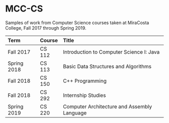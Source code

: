 # MCC-CS
Samples of work from Computer Science courses taken at MiraCosta College, Fall 2017 through Spring 2019.

| Term | Course | Title |
| :--- | :--- | :--- |
| Fall 2017 | CS 112 | Introduction to Computer Science I: Java |
| Spring 2018 | CS 113 | Basic Data Structures and Algorithms |
| Fall 2018 | CS 150 | C++ Programming |
| Fall 2018 | CS 292 | Internship Studies |
| Spring 2019 | CS 220 | Computer Architecture and Assembly Language |
